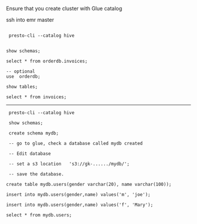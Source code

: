 Ensure that you create cluster with Glue catalog

ssh into emr master

```

 presto-cli --catalog hive


```

```
show schemas;

select * from orderdb.invoices;

-- optional 
use  orderdb;

show tables;

select * from invoices;
```



---

```
 presto-cli --catalog hive
 
 show schemas;
 
 create schema mydb;
 
 -- go to glue, check a database called mydb created
 
 -- Edit database
 
 -- set a s3 location   's3://gk-....../mydb/';
 
 -- save the database.
 
create table mydb.users(gender varchar(20), name varchar(100));

insert into mydb.users(gender,name) values('m', 'joe');

insert into mydb.users(gender,name) values('f', 'Mary');

select * from mydb.users;


 ````
